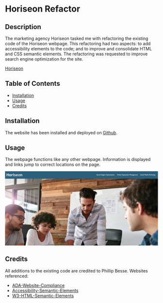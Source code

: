 # Horiseon Refactor

## Description

The marketing agency Horiseon tasked me with refactoring the existing code of the Horiseon webpage. This refactoring had two aspects: to add accessibility elements to the code; and to 
improve and consolidate HTML and CSS semantic elements. The refactoring was requested to improve search engine optimization for the site.

[Horiseon](https://pdbesse.github.io/Horiseon/)

## Table of Contents
* [Installation](#installation)
* [Usage](#usage)
* [Credits](#credits)

## Installation

The website has been installed and deployed on [Github](https://github.com/).

## Usage

The webpage functions like any other webpage. Information is displayed and links jump to correct locations on the page.

![screenshot](./assets/images/Horiseon-screenshot.jpg)

## Credits

All additions to the existing code are credited to Phillip Besse.
Websites referenced:
 - [ADA-Website-Compliance](https://www.siteimprove.com/glossary/ada-compliance/)
 - [Accessibility-Semantic-Elements](https://www.w3schools.com/accessibility/accessibility_semantic_elements.php)
 - [W3-HTML-Semantic-Elements](https://www.w3schools.com/html/html5_semantic_elements.asp)